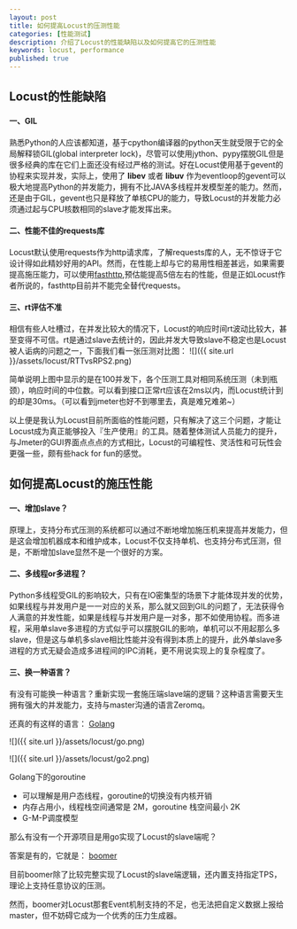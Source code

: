 ```yaml
---
layout: post
title: 如何提高Locust的压测性能
categories: [性能测试]
description: 介绍了Locust的性能缺陷以及如何提高它的压测性能
keywords: locust, performance
published: true
---
```


## Locust的性能缺陷

#### 一、GIL
熟悉Python的人应该都知道，基于cpython编译器的python天生就受限于它的全局解释锁GIL(global interpreter lock)，尽管可以使用jython、pypy摆脱GIL但是很多经典的库在它们上面还没有经过严格的测试。好在Locust使用基于gevent的协程来实现并发，实际上，使用了 **libev** 或者 **libuv** 作为eventloop的gevent可以极大地提高Python的并发能力，拥有不比JAVA多线程并发模型差的能力。然而，还是由于GIL，gevent也只是释放了单核CPU的能力，导致Locust的并发能力必须通过起与CPU核数相同的slave才能发挥出来。

#### 二、性能不佳的requests库
Locust默认使用requests作为http请求库，了解requests库的人，无不惊讶于它设计得如此精妙好用的API。然而，在性能上却与它的易用性相差甚远，如果需要提高施压能力，可以使用[fasthttp](https://github.com/locustio/locust/blob/master/examples/fast_http_locust.py),预估能提高5倍左右的性能，但是正如Locust作者所说的，fasthttp目前并不能完全替代requests。

#### 三、rt评估不准
相信有些人吐槽过，在并发比较大的情况下，Locust的响应时间rt波动比较大，甚至变得不可信。rt是通过slave去统计的，因此并发大导致slave不稳定也是Locust被人诟病的问题之一，下面我们看一张压测对比图：
![]({{ site.url }}/assets/locust/RTTvsRPS2.png)

简单说明上图中显示的是在100并发下，各个压测工具对相同系统压测（未到瓶颈），响应时间的中位数。可以看到接口正常rt应该在2ms以内，而Locust统计到的却是30ms。（可以看到jmeter也好不到哪里去，真是难兄难弟~）

以上便是我认为Locust目前所面临的性能问题，只有解决了这三个问题，才能让Locust成为真正能够投入『生产使用』的工具。随着整体测试人员能力的提升，与Jmeter的GUI界面点点点的方式相比，Locust的可编程性、灵活性和可玩性会更强一些，颇有些hack for fun的感觉。

## 如何提高Locust的施压性能

#### 一、增加slave？
原理上，支持分布式压测的系统都可以通过不断地增加施压机来提高并发能力，但是这会增加机器成本和维护成本，Locust不仅支持单机、也支持分布式压测，但是，不断增加slave显然不是一个很好的方案。

#### 二、多线程or多进程？
Python多线程受GIL的影响较大，只有在IO密集型的场景下才能体现并发的优势，如果线程与并发用户是一一对应的关系，那么就又回到GIL的问题了，无法获得令人满意的并发性能，如果是线程与并发用户是一对多，那不如使用协程。而多进程，采用单slave多进程的方式似乎可以摆脱GIL的影响，单机可以不用起那么多slave，但是这与单机多slave相比性能并没有得到本质上的提升，此外单slave多进程的方式无疑会造成多进程间的IPC消耗，更不用说实现上的复杂程度了。


#### 三、换一种语言？
有没有可能换一种语言？重新实现一套施压端slave端的逻辑？这种语言需要天生拥有强大的并发能力，支持与master沟通的语言Zeromq。

还真的有这样的语言： [Golang](https://golang.org/)

![]({{ site.url }}/assets/locust/go.png)

![]({{ site.url }}/assets/locust/go2.png)

Golang下的goroutine

* 可以理解是用户态线程，goroutine的切换没有内核开销
* 内存占用小，线程栈空间通常是 2M，goroutine 栈空间最小 2K
* G-M-P调度模型

那么有没有一个开源项目是用go实现了Locust的slave端呢？

答案是有的，它就是： [boomer](https://github.com/myzhan/boomer)

目前boomer除了比较完整实现了Locust的slave端逻辑，还内置支持指定TPS，理论上支持任意协议的压测。

然而，boomer对Locust那套Event机制支持的不足，也无法把自定义数据上报给master，但不妨碍它成为一个优秀的压力生成器。

